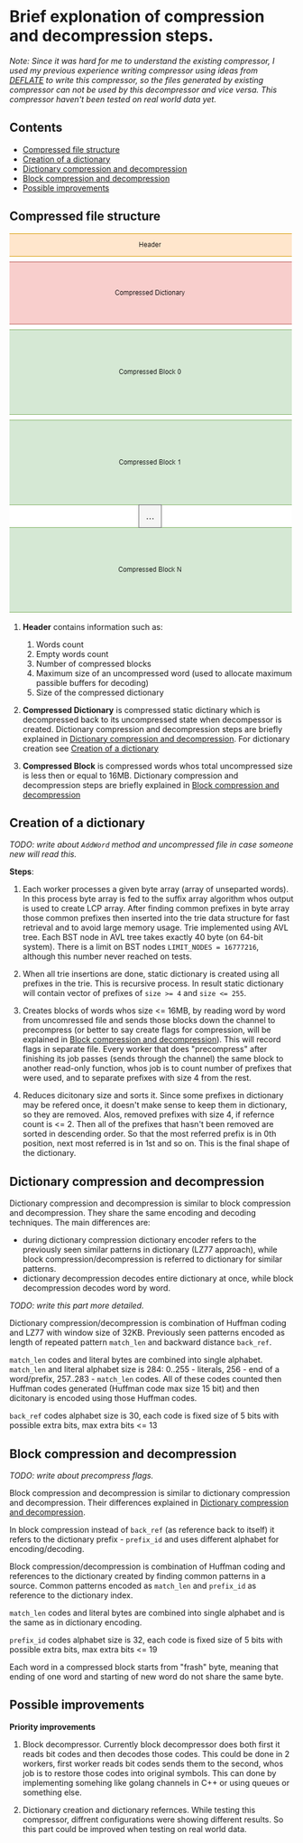 
# Brief explonation of compression and decompression steps.


*Note: Since it was hard for me to understand the existing compressor, I used my previous experience writing compressor using ideas from [DEFLATE](https://www.w3.org/Graphics/PNG/RFC-1951) to write this compressor, so the files generated by existing compressor can not be used by this decompressor and vice versa. This compressor haven't been tested on real world data yet.*   


## Contents
- [Compressed file structure](#compressed-file-structure)
- [Creation of a dictionary](#creation-of-a-dictionary)
- [Dictionary compression and decompression](#dictionary-compression-and-decompression)
- [Block compression and decompression](#block-compression-and-decompression)
- [Possible improvements](#possible-improvements)


## Compressed file structure

![Compressed file structure](/rcompress/docs/compressed_file_structure.png)

1. **Header** contains information such as:
    1. Words count
    2. Empty words count
    3. Number of compressed blocks
    4. Maximum size of an uncompressed word (used to allocate maximum passible buffers for decoding)
    5. Size of the compressed dictionary

2. **Compressed Dictionary** is compressed static dictinary which is decompressed back to its uncompressed state when decompessor is created. Dictionary compression and decompression steps are briefly explained in [Dictionary compression and decompression](#dictionary-compression-and-decompression). For dictionary creation see [Creation of a dictionary](#creation-of-a-dictionary)

3. **Compressed Block** is compressed words whos total uncompressed size is less then or equal to 16MB. Dictionary compression and decompression steps are briefly explained in [Block compression and decompression](#block-compression-and-decompression)


## Creation of a dictionary

*TODO: write about `AddWord` method and uncompressed file in case someone new will read this.*

**Steps**:
1. Each worker processes a given byte array (array of unseparted words). In this process byte array is fed to the suffix array algorithm whos output is used to create LCP array. After finding common prefixes in byte array those common prefixes then inserted into the trie data structure for fast retrieval and to avoid large memory usage. Trie implemented using AVL tree. Each BST node in AVL tree takes exactly 40 byte (on 64-bit system). There is a limit on BST nodes `LIMIT_NODES = 16777216`, although this number never reached on tests. 

2. When all trie insertions are done, static dictionary is created using all prefixes in the trie.
This is recursive process. In result static dictionary will contain vector of prefixes of `size >= 4` and `size <= 255`. 

3. Creates blocks of words whos size <= 16MB, by reading word by word from uncomressed file and sends those blocks down the channel to precompress (or better to say create flags for compression, will be explained in [Block compression and decompression](#block-compression-and-decompression)). This will record flags in separate file. Every worker that does "precompress" after finishing its job passes (sends through the channel) the same block to another read-only function, whos job is to count number of prefixes that were used, and to separate prefixes with size 4 from the rest. 

4. Reduces dicitonary size and sorts it. Since some prefixes in dictionary may be refered once, it doesn't make sense to keep them in dictionary, so they are removed. Alos, removed prefixes with size 4, if refernce count is <= 2. Then all of the prefixes that hasn't been removed are sorted in descending order. So that the most referred prefix is in 0th position, next most referred is in 1st and so on. This is the final shape of the dictionary.


## Dictionary compression and decompression

Dictionary compression and decompression is similar to block compression and decompression. They share the same encoding and decoding techniques. The main differences are: 
- during dictionary compression dictionary encoder refers to the previously seen similar patterns in dictionary (LZ77 approach), while block compression/decompression is referred to dictionary for similar patterns. 
- dictionary decompression decodes entire dictionary at once, while block decompression decodes word by word.


*TODO: write this part more detailed.*

Dictionary compression/decompression is combination of Huffman coding and LZ77 with window size of 32KB. Previously seen patterns encoded as length of repeated pattern `match_len` and backward distance `back_ref`. 

`match_len` codes and literal bytes are combined into single alphabet. `match_len` and literal alphabet size is 284: 0..255 - literals, 256 - end of a word/prefix, 257..283 - `match_len` codes. All of these codes counted then Huffman codes generated (Huffman code max size 15 bit) and then dicitonary is encoded using those Huffman codes.

`back_ref` codes alphabet size is 30, each code is fixed size of 5 bits with possible extra bits, max extra bits <= 13

## Block compression and decompression

*TODO: write about precompress flags.*

Block compression and decompression is similar to dictionary compression and decompression. Their differences explained in [Dictionary compression and decompression](#dictionary-compression-and-decompression). 

In block compression instead of `back_ref` (as reference back to itself) it refers to the dictionary prefix - `prefix_id` and uses different alphabet for encoding/decoding. 

Block compression/decompression is combination of Huffman coding and references to the dictionary created by finding common patterns in a source. Common patterns encoded as `match_len` and `prefix_id` as reference to the dictionary index. 

`match_len` codes and literal bytes are combined into single alphabet and is the same as in dictionary encoding.

`prefix_id` codes alphabet size is 32, each code is fixed size of 5 bits with possible extra bits, max extra bits <= 19

Each word in a compressed block starts from "frash" byte, meaning that ending of one word and starting of new word do not share the same byte.

## Possible improvements

**Priority improvements**

1. Block decompressor. Currently block decompressor does both first it reads bit codes and then decodes those codes. This could be done in 2 workers, first worker reads bit codes sends them to the second, whos job is to restore those codes into original symbols. This can done by implementing somehing like golang channels in C++ or using queues or something else.

2. Dictionary creation and dictionary refernces. While testing this compressor, diffrent configurations were showing different results. So this part could be improved when testing on real world data. 

